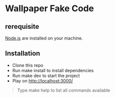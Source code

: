 # Wallpaper Fake Code

## rerequisite

[Node.js](https://nodejs.org/en/) are installed on your machine.

## Installation

-   Clone this repo
-   Run make install to install dependencies
-   Run make dev to start the project
-   Play on [http://localhost:3000/](http://localhost:3000/)

> Type make help to list all commands available
